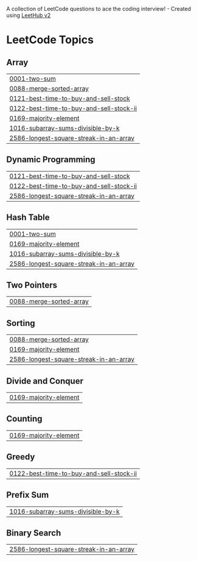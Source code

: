 A collection of LeetCode questions to ace the coding interview! - Created using [LeetHub v2](https://github.com/arunbhardwaj/LeetHub-2.0)
<!---LeetCode Topics Start-->
# LeetCode Topics
## Array
|  |
| ------- |
| [0001-two-sum](https://github.com/Radhika-chopde/-CrackYourInternship/tree/master/0001-two-sum) |
| [0088-merge-sorted-array](https://github.com/Radhika-chopde/-CrackYourInternship/tree/master/0088-merge-sorted-array) |
| [0121-best-time-to-buy-and-sell-stock](https://github.com/Radhika-chopde/-CrackYourInternship/tree/master/0121-best-time-to-buy-and-sell-stock) |
| [0122-best-time-to-buy-and-sell-stock-ii](https://github.com/Radhika-chopde/-CrackYourInternship/tree/master/0122-best-time-to-buy-and-sell-stock-ii) |
| [0169-majority-element](https://github.com/Radhika-chopde/-CrackYourInternship/tree/master/0169-majority-element) |
| [1016-subarray-sums-divisible-by-k](https://github.com/Radhika-chopde/-CrackYourInternship/tree/master/1016-subarray-sums-divisible-by-k) |
| [2586-longest-square-streak-in-an-array](https://github.com/Radhika-chopde/-CrackYourInternship/tree/master/2586-longest-square-streak-in-an-array) |
## Dynamic Programming
|  |
| ------- |
| [0121-best-time-to-buy-and-sell-stock](https://github.com/Radhika-chopde/-CrackYourInternship/tree/master/0121-best-time-to-buy-and-sell-stock) |
| [0122-best-time-to-buy-and-sell-stock-ii](https://github.com/Radhika-chopde/-CrackYourInternship/tree/master/0122-best-time-to-buy-and-sell-stock-ii) |
| [2586-longest-square-streak-in-an-array](https://github.com/Radhika-chopde/-CrackYourInternship/tree/master/2586-longest-square-streak-in-an-array) |
## Hash Table
|  |
| ------- |
| [0001-two-sum](https://github.com/Radhika-chopde/-CrackYourInternship/tree/master/0001-two-sum) |
| [0169-majority-element](https://github.com/Radhika-chopde/-CrackYourInternship/tree/master/0169-majority-element) |
| [1016-subarray-sums-divisible-by-k](https://github.com/Radhika-chopde/-CrackYourInternship/tree/master/1016-subarray-sums-divisible-by-k) |
| [2586-longest-square-streak-in-an-array](https://github.com/Radhika-chopde/-CrackYourInternship/tree/master/2586-longest-square-streak-in-an-array) |
## Two Pointers
|  |
| ------- |
| [0088-merge-sorted-array](https://github.com/Radhika-chopde/-CrackYourInternship/tree/master/0088-merge-sorted-array) |
## Sorting
|  |
| ------- |
| [0088-merge-sorted-array](https://github.com/Radhika-chopde/-CrackYourInternship/tree/master/0088-merge-sorted-array) |
| [0169-majority-element](https://github.com/Radhika-chopde/-CrackYourInternship/tree/master/0169-majority-element) |
| [2586-longest-square-streak-in-an-array](https://github.com/Radhika-chopde/-CrackYourInternship/tree/master/2586-longest-square-streak-in-an-array) |
## Divide and Conquer
|  |
| ------- |
| [0169-majority-element](https://github.com/Radhika-chopde/-CrackYourInternship/tree/master/0169-majority-element) |
## Counting
|  |
| ------- |
| [0169-majority-element](https://github.com/Radhika-chopde/-CrackYourInternship/tree/master/0169-majority-element) |
## Greedy
|  |
| ------- |
| [0122-best-time-to-buy-and-sell-stock-ii](https://github.com/Radhika-chopde/-CrackYourInternship/tree/master/0122-best-time-to-buy-and-sell-stock-ii) |
## Prefix Sum
|  |
| ------- |
| [1016-subarray-sums-divisible-by-k](https://github.com/Radhika-chopde/-CrackYourInternship/tree/master/1016-subarray-sums-divisible-by-k) |
## Binary Search
|  |
| ------- |
| [2586-longest-square-streak-in-an-array](https://github.com/Radhika-chopde/-CrackYourInternship/tree/master/2586-longest-square-streak-in-an-array) |
<!---LeetCode Topics End-->